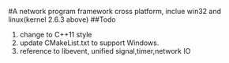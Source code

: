 #A network program framework cross platform, inclue win32 and linux(kernel 2.6.3 above)
##Todo
1. change to C++11 style
2. update CMakeList.txt to support Windows.
3. reference to libevent, unified signal,timer,network IO